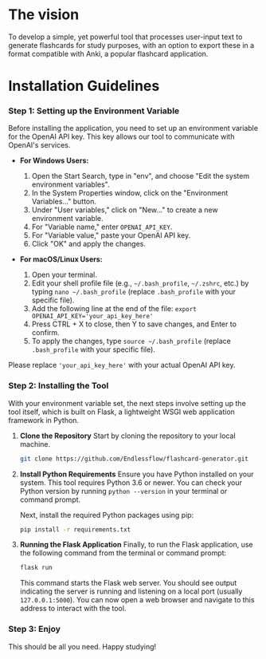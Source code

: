 # The vision

To develop a simple, yet powerful tool that processes user-input text to generate flashcards for study purposes, with an option to export these in a format compatible with Anki, a popular flashcard application.

# Installation Guidelines

### Step 1: Setting up the Environment Variable

Before installing the application, you need to set up an environment variable for the OpenAI API key. This key allows our tool to communicate with OpenAI's services.

-   **For Windows Users:**

    1. Open the Start Search, type in "env", and choose "Edit the system environment variables".
    2. In the System Properties window, click on the "Environment Variables..." button.
    3. Under "User variables," click on "New..." to create a new environment variable.
    4. For "Variable name," enter `OPENAI_API_KEY`.
    5. For "Variable value," paste your OpenAI API key.
    6. Click "OK" and apply the changes.

-   **For macOS/Linux Users:**
    1. Open your terminal.
    2. Edit your shell profile file (e.g., `~/.bash_profile`, `~/.zshrc`, etc.) by typing `nano ~/.bash_profile` (replace `.bash_profile` with your specific file).
    3. Add the following line at the end of the file: `export OPENAI_API_KEY='your_api_key_here'`
    4. Press CTRL + X to close, then Y to save changes, and Enter to confirm.
    5. To apply the changes, type `source ~/.bash_profile` (replace `.bash_profile` with your specific file).

Please replace `'your_api_key_here'` with your actual OpenAI API key.

### Step 2: Installing the Tool

With your environment variable set, the next steps involve setting up the tool itself, which is built on Flask, a lightweight WSGI web application framework in Python.

1. **Clone the Repository**
   Start by cloning the repository to your local machine.

    ```bash
    git clone https://github.com/Endlessflow/flashcard-generator.git
    ```

2. **Install Python Requirements**
   Ensure you have Python installed on your system. This tool requires Python 3.6 or newer. You can check your Python version by running `python --version` in your terminal or command prompt.

    Next, install the required Python packages using pip:

    ```bash
    pip install -r requirements.txt
    ```

3. **Running the Flask Application**
   Finally, to run the Flask application, use the following command from the terminal or command prompt:

    ```bash
    flask run
    ```

    This command starts the Flask web server. You should see output indicating the server is running and listening on a local port (usually `127.0.0.1:5000`). You can now open a web browser and navigate to this address to interact with the tool.

### Step 3: Enjoy

This should be all you need. Happy studying!
